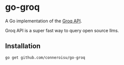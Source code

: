 # go-groq

A Go implementation of the [Groq API](https://wow.groq.com/).

Groq API is a super fast way to query open source llms.

## Installation

```bash
go get github.com/conneroisu/go-groq
```
